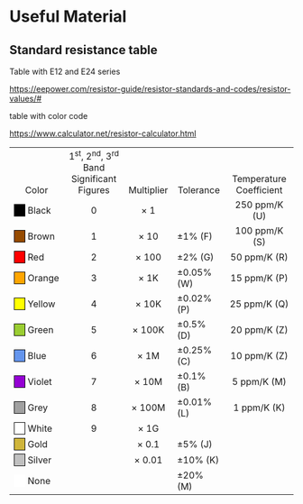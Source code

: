 # Useful Material


## Standard resistance table

Table with E12 and E24 series

<https://eepower.com/resistor-guide/resistor-standards-and-codes/resistor-values/#>

table with color code

<https://www.calculator.net/resistor-calculator.html>


<table class="cinfoT" align="center">
	<tbody><tr valign="bottom" align="center">
		<td class="cinfoHd">Color</td>
		<td class="cinfoHdL">1<sup>st</sup>, 2<sup>nd</sup>, 3<sup>rd</sup><br>Band Significant Figures</td>
		<td class="cinfoHdL">Multiplier</td>
		<td class="cinfoHdL">Tolerance</td>
		<td class="cinfoHdL">Temperature Coefficient</td>
	</tr>
	<tr>
		<td nowrap=""><div style="background-color:#000;width:18px;display:inline-block;border: 1px solid #000;">&nbsp;</div>
			Black</td>
		<td align="center">0</td>
		<td align="center">× 1</td>
		<td>&nbsp;</td>
		<td align="center">250 ppm/K (U)</td>
	</tr>
	<tr>
		<td nowrap=""><div style="background-color:#964b00;width:18px;display:inline-block;border: 1px solid #000;">&nbsp;</div>
			Brown</td>
		<td align="center">1</td>
		<td align="center">× 10</td>
		<td>±1% (F)</td>
		<td align="center">100 ppm/K (S)</td>
	</tr>
	<tr>
		<td nowrap=""><div style="background-color:#ff0000;width:18px;display:inline-block;border: 1px solid #000;">&nbsp;</div>
			Red</td>
		<td align="center">2</td>
		<td align="center">× 100</td>
		<td>±2% (G)</td>
		<td align="center">50 ppm/K (R)</td>
	</tr>
	<tr>
		<td nowrap=""><div style="background-color:#ffa500;width:18px;display:inline-block;border: 1px solid #000;">&nbsp;</div>
			Orange</td>
		<td align="center">3</td>
		<td align="center">× 1K</td>
		<td>±0.05% (W)</td>
		<td align="center">15 ppm/K (P)</td>
	</tr>
	<tr>
		<td nowrap=""><div style="background-color:#ffff00;width:18px;display:inline-block;border: 1px solid #000;">&nbsp;</div>
			Yellow</td>
		<td align="center">4</td>
		<td align="center">× 10K</td>
		<td>±0.02% (P)</td>
		<td align="center">25 ppm/K (Q)</td>
	</tr>
	<tr>
		<td nowrap=""><div style="background-color:#9acd32;width:18px;display:inline-block;border: 1px solid #000;">&nbsp;</div>
			Green</td>
		<td align="center">5</td>
		<td align="center">× 100K</td>
		<td>±0.5% (D)</td>
		<td align="center">20 ppm/K (Z)</td>
	</tr>
	<tr>
		<td nowrap=""><div style="background-color:#6495ed;width:18px;display:inline-block;border: 1px solid #000;">&nbsp;</div>
			Blue</td>
		<td align="center">6</td>
		<td align="center">× 1M</td>
		<td>±0.25% (C)</td>
		<td align="center">10 ppm/K (Z)</td>
	</tr>
	<tr>
		<td nowrap=""><div style="background-color:#9400d3;width:18px;display:inline-block;border: 1px solid #000;">&nbsp;</div>
			Violet</td>
		<td align="center">7</td>
		<td align="center">× 10M</td>
		<td>±0.1% (B)</td>
		<td align="center">5 ppm/K (M)</td>
	</tr>
	<tr>
		<td nowrap=""><div style="background-color:#a0a0a0;width:18px;display:inline-block;border: 1px solid #000;">&nbsp;</div>
			Grey</td>
		<td align="center">8</td>
		<td align="center">× 100M</td>
		<td>±0.01% (L)</td>
		<td align="center">1 ppm/K (K)</td>
	</tr>
	<tr>
		<td nowrap=""><div style="background-color:#fff;width:18px;display:inline-block;border: 1px solid #000;">&nbsp;</div>
			White</td>
		<td align="center">9</td>
		<td align="center">× 1G</td>
		<td>&nbsp;</td>
		<td></td>
	</tr>
	<tr>
		<td nowrap=""><div style="background-color:#cfb53b;width:18px;display:inline-block;border: 1px solid #000;">&nbsp;</div>
			Gold</td>
		<td>&nbsp;</td>
		<td align="center">× 0.1</td>
		<td>±5% (J)</td>
		<td></td>
	</tr>
	<tr>
		<td nowrap=""><div style="background-color:#c0c0c0;width:18px;display:inline-block;border: 1px solid #000;">&nbsp;</div>
			Silver</td>
		<td>&nbsp;</td>
		<td align="center">× 0.01</td>
		<td>±10% (K)</td>
		<td></td>
	</tr>
	<tr>
		<td nowrap=""><div style="background-color:#fff;width:18px;display:inline-block;border: 1px solid #fff;">&nbsp;</div>
			None</td>
		<td>&nbsp;</td>
		<td>&nbsp;</td>
		<td>±20% (M)</td>
		<td>&nbsp;</td>
	</tr>
</tbody></table>




